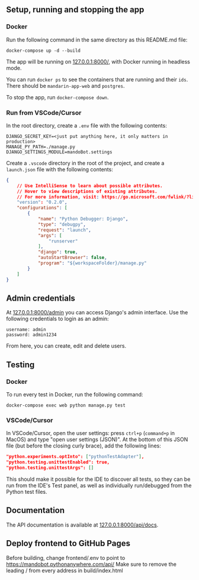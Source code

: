## Setup, running and stopping the app
### Docker
Run the following command in the same directory as this README.md file:

`docker-compose up -d --build`

The app will be running on [127.0.0.1:8000/](http://127.0.0.1:8000/),
with Docker running in headless mode.

You can run `docker ps` to see the containers that are running and their `ids`. There should be `mandarin-app-web` and `postgres`. 

To stop the app, run `docker-compose down`.

### Run from VSCode/Cursor
In the root directory, create a `.env` file with the following contents:

```
DJANGO_SECRET_KEY=<just put anything here, it only matters in production>
MANAGE_PY_PATH=./manage.py
DJANGO_SETTINGS_MODULE=mandoBot.settings
```

Create a `.vscode` directory in the root of the project, and create a `launch.json` file with the following contents:

```json
{
    // Use IntelliSense to learn about possible attributes.
    // Hover to view descriptions of existing attributes.
    // For more information, visit: https://go.microsoft.com/fwlink/?linkid=830387
    "version": "0.2.0",
    "configurations": [
        {
            "name": "Python Debugger: Django",
            "type": "debugpy",
            "request": "launch",
            "args": [
                "runserver"
            ],
            "django": true,
            "autoStartBrowser": false,
            "program": "${workspaceFolder}/manage.py"
        }
    ]
}
```

## Admin credentials
At [127.0.0.1:8000/admin](http://127.0.0.1:8000/admin) you can access Django's admin interface. Use the following credentials 
to login as an admin:

```
username: admin
password: admin1234
```

From here, you can create, edit and delete users.

## Testing
### Docker

To run every test in Docker, run the following command:

`docker-compose exec web python manage.py test`

### VSCode/Cursor
In VSCode/Cursor, open the user settings: press `ctrl+p` (`command+p` in MacOS) and type "open user settings (JSON)". At the bottom of this JSON file (but before the closing curly brace), add the following lines:

```json
"python.experiments.optInto": ["pythonTestAdapter"],
"python.testing.unittestEnabled": true,
"python.testing.unittestArgs": []
```

This should make it possible for the IDE to discover all tests, so they can be run from the IDE's Test panel, as well as individually run/debugged from the Python test files.

## Documentation

The API documentation is available at [127.0.0.1:8000/api/docs](http://127.0.0.1:8000/api/docs).

## Deploy frontend to GitHub Pages
Before building, change frontend/.env to point to https://mandobot.pythonanywhere.com/api/
Make sure to remove the leading / from every address in build/index.html